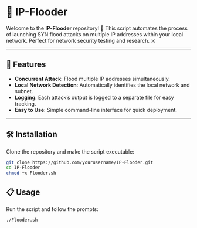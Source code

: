 # 📡 IP-Flooder

Welcome to the **IP-Flooder** repository! 🚀 This script automates the process of launching SYN flood attacks on multiple IP addresses within your local network. Perfect for network security testing and research. ⚔️

---

## 🚀 Features

- **Concurrent Attack**: Flood multiple IP addresses simultaneously.
- **Local Network Detection**: Automatically identifies the local network and subnet.
- **Logging**: Each attack’s output is logged to a separate file for easy tracking.
- **Easy to Use**: Simple command-line interface for quick deployment.

---

## 🛠️ Installation

Clone the repository and make the script executable:

```bash
git clone https://github.com/yourusername/IP-Flooder.git
cd IP-Flooder
chmod +x Flooder.sh
```

## 📋 Usage
Run the script and follow the prompts:
```bash
./Flooder.sh
```
